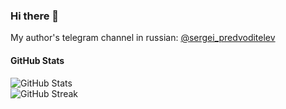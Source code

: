 ### Hi there 👋

My author's telegram channel in russian: [@sergei_predvoditelev](https://t.me/bekzodnazirbekov)

#### GitHub Stats

<picture>
  <source media="(prefers-color-scheme: dark)" srcset="https://github-readme-stats.vercel.app/api?username=vjik&theme=dark&show_icons=true&include_all_commits=true&hide_border=true&rank_icon=percentile&ring_color=ff9104&icon_color=ff9104">
  <source media="(prefers-color-scheme: light)" srcset="https://github-readme-stats.vercel.app/api?username=vjik&show_icons=true&include_all_commits=true&hide_border=true&rank_icon=percentile">
  <img alt="GitHub Stats" src="https://github-readme-stats.vercel.app/api?username=vjik&show_icons=true&include_all_commits=true&hide_border=true&rank_icon=percentile">
</picture>
<br>
<picture>
  <source media="(prefers-color-scheme: dark)" srcset="https://streak-stats.demolab.com?user=vjik&theme=dark&hide_border=true">
  <source media="(prefers-color-scheme: light)" srcset="https://streak-stats.demolab.com?user=vjik&hide_border=true">
  <img alt="GitHub Streak" src="https://streak-stats.demolab.com?user=vjik&hide_border=true">
</picture>
